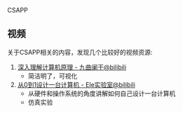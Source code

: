 CSAPP

## 视频
关于CSAPP相关的内容，发现几个比较好的视频资源:

1. [深入理解计算机原理 - 九曲阑干@bilibili](https://space.bilibili.com/354767108/video)
   - 简洁明了，可视化
2. [从0到1设计一台计算机 - Ele实验室@bilibili](https://www.bilibili.com/video/BV1wi4y157D3?p=1)
   - 从硬件和操作系统的角度讲解如何自己设计一台计算机
   - 仿真实验